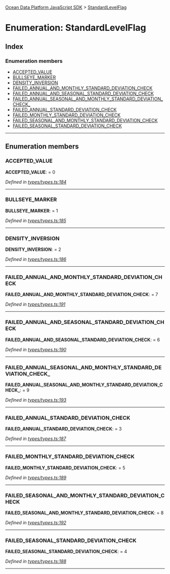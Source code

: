 [Ocean Data Platform JavaScript SDK](../README.md) > [StandardLevelFlag](../enums/standardlevelflag.md)

# Enumeration: StandardLevelFlag

## Index

### Enumeration members

* [ACCEPTED_VALUE](standardlevelflag.md#accepted_value)
* [BULLSEYE_MARKER](standardlevelflag.md#bullseye_marker)
* [DENSITY_INVERSION](standardlevelflag.md#density_inversion)
* [FAILED_ANNUAL_AND_MONTHLY_STANDARD_DEVIATION_CHECK](standardlevelflag.md#failed_annual_and_monthly_standard_deviation_check)
* [FAILED_ANNUAL_AND_SEASONAL_STANDARD_DEVIATION_CHECK](standardlevelflag.md#failed_annual_and_seasonal_standard_deviation_check)
* [FAILED_ANNUAL_SEASONAL_AND_MONTHLY_STANDARD_DEVIATION_CHECK_](standardlevelflag.md#failed_annual_seasonal_and_monthly_standard_deviation_check_)
* [FAILED_ANNUAL_STANDARD_DEVIATION_CHECK](standardlevelflag.md#failed_annual_standard_deviation_check)
* [FAILED_MONTHLY_STANDARD_DEVIATION_CHECK](standardlevelflag.md#failed_monthly_standard_deviation_check)
* [FAILED_SEASONAL_AND_MONTHLY_STANDARD_DEVIATION_CHECK](standardlevelflag.md#failed_seasonal_and_monthly_standard_deviation_check)
* [FAILED_SEASONAL_STANDARD_DEVIATION_CHECK](standardlevelflag.md#failed_seasonal_standard_deviation_check)

---

## Enumeration members

<a id="accepted_value"></a>

###  ACCEPTED_VALUE

**ACCEPTED_VALUE**:  = 0

*Defined in [types/types.ts:184](https://github.com/C4IROcean/ODP-sdk-js/blob/7cb7662/source/types/types.ts#L184)*

___
<a id="bullseye_marker"></a>

###  BULLSEYE_MARKER

**BULLSEYE_MARKER**:  = 1

*Defined in [types/types.ts:185](https://github.com/C4IROcean/ODP-sdk-js/blob/7cb7662/source/types/types.ts#L185)*

___
<a id="density_inversion"></a>

###  DENSITY_INVERSION

**DENSITY_INVERSION**:  = 2

*Defined in [types/types.ts:186](https://github.com/C4IROcean/ODP-sdk-js/blob/7cb7662/source/types/types.ts#L186)*

___
<a id="failed_annual_and_monthly_standard_deviation_check"></a>

###  FAILED_ANNUAL_AND_MONTHLY_STANDARD_DEVIATION_CHECK

**FAILED_ANNUAL_AND_MONTHLY_STANDARD_DEVIATION_CHECK**:  = 7

*Defined in [types/types.ts:191](https://github.com/C4IROcean/ODP-sdk-js/blob/7cb7662/source/types/types.ts#L191)*

___
<a id="failed_annual_and_seasonal_standard_deviation_check"></a>

###  FAILED_ANNUAL_AND_SEASONAL_STANDARD_DEVIATION_CHECK

**FAILED_ANNUAL_AND_SEASONAL_STANDARD_DEVIATION_CHECK**:  = 6

*Defined in [types/types.ts:190](https://github.com/C4IROcean/ODP-sdk-js/blob/7cb7662/source/types/types.ts#L190)*

___
<a id="failed_annual_seasonal_and_monthly_standard_deviation_check_"></a>

###  FAILED_ANNUAL_SEASONAL_AND_MONTHLY_STANDARD_DEVIATION_CHECK_

**FAILED_ANNUAL_SEASONAL_AND_MONTHLY_STANDARD_DEVIATION_CHECK_**:  = 9

*Defined in [types/types.ts:193](https://github.com/C4IROcean/ODP-sdk-js/blob/7cb7662/source/types/types.ts#L193)*

___
<a id="failed_annual_standard_deviation_check"></a>

###  FAILED_ANNUAL_STANDARD_DEVIATION_CHECK

**FAILED_ANNUAL_STANDARD_DEVIATION_CHECK**:  = 3

*Defined in [types/types.ts:187](https://github.com/C4IROcean/ODP-sdk-js/blob/7cb7662/source/types/types.ts#L187)*

___
<a id="failed_monthly_standard_deviation_check"></a>

###  FAILED_MONTHLY_STANDARD_DEVIATION_CHECK

**FAILED_MONTHLY_STANDARD_DEVIATION_CHECK**:  = 5

*Defined in [types/types.ts:189](https://github.com/C4IROcean/ODP-sdk-js/blob/7cb7662/source/types/types.ts#L189)*

___
<a id="failed_seasonal_and_monthly_standard_deviation_check"></a>

###  FAILED_SEASONAL_AND_MONTHLY_STANDARD_DEVIATION_CHECK

**FAILED_SEASONAL_AND_MONTHLY_STANDARD_DEVIATION_CHECK**:  = 8

*Defined in [types/types.ts:192](https://github.com/C4IROcean/ODP-sdk-js/blob/7cb7662/source/types/types.ts#L192)*

___
<a id="failed_seasonal_standard_deviation_check"></a>

###  FAILED_SEASONAL_STANDARD_DEVIATION_CHECK

**FAILED_SEASONAL_STANDARD_DEVIATION_CHECK**:  = 4

*Defined in [types/types.ts:188](https://github.com/C4IROcean/ODP-sdk-js/blob/7cb7662/source/types/types.ts#L188)*

___

